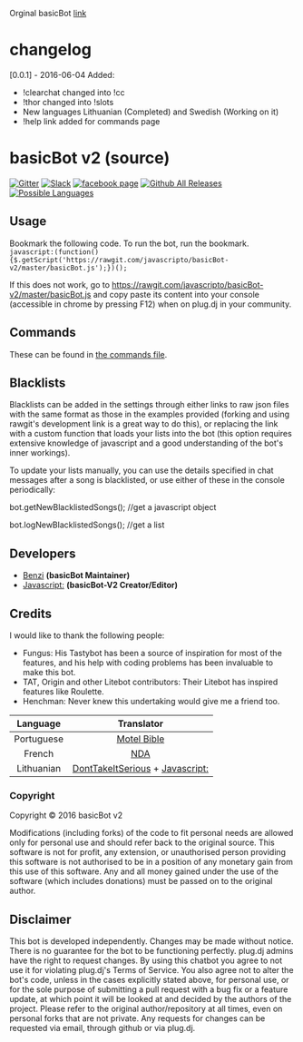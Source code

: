 Orginal basicBot [link](https://github.com/basicBot/source)

# changelog
[0.0.1] - 2016-06-04 Added:
- !clearchat changed into !cc
- !thor changed into !slots
- New languages Lithuanian (Completed) and Swedish (Working on it)
- !help link added for commands page

# basicBot v2 (source)

[![Gitter](https://badges.gitter.im/javascripto/basicBot-v2.svg)](https://gitter.im/javascripto/basicBot-v2?utm_source=badge&utm_medium=badge&utm_campaign=pr-badge)
[![Slack](https://basicbot.herokuapp.com/badge.svg)](https://basicbot.herokuapp.com/) [![facebook page](https://img.shields.io/badge/facebook-page-blue.svg)](https://www.facebook.com/BasicBot-v2-1722384808035534/)
[![Github All Releases](https://img.shields.io/github/downloads/atom/atom/total.svg?maxAge=2592000)](https://github.com/javascripto/basicBot-v2.git)
[![Possible Languages](https://img.shields.io/badge/languages-14-orange.svg)]()


Usage
-----
Bookmark the following code. To run the bot, run the bookmark.
`javascript:(function(){$.getScript('https://rawgit.com/javascripto/basicBot-v2/master/basicBot.js');})();`

If this does not work, go to https://rawgit.com/javascripto/basicBot-v2/master/basicBot.js and copy paste its content into your console (accessible in chrome by pressing F12) when on plug.dj in your community.


Commands
--------
These can be found in [the commands file](https://github.com/javascripto/basicBot-v2/blob/master/commands.md).


Blacklists
----------
Blacklists can be added in the settings through either links to raw json files with the same format as those in the examples provided (forking and using rawgit's development link is a great way to do this), or replacing the link with a custom function that loads your lists into the bot (this option requires extensive knowledge of javascript and a good understanding of the bot's inner workings).

To update your lists manually, you can use the details specified in chat messages after a song is blacklisted, or use either of these in the console periodically:

bot.getNewBlacklistedSongs(); //get a javascript object

bot.logNewBlacklistedSongs(); //get a list


Developers
----------
 - [Benzi](https://github.com/Benzi) __(basicBot Maintainer)__
 - [Javascript:](https://github.com/javascripto) __(basicBot-V2 Creator/Editor)__


Credits
--------

I would like to thank the following people:

- Fungus: His Tastybot has been a source of inspiration for most of the features, and his help with coding problems has been invaluable to make this bot.
- TAT, Origin and other Litebot contributors: Their Litebot has inspired features like Roulette.
- Henchman: Never knew this undertaking would give me a friend too.

|Language | Translator|
|:------:|:---------:|
|Portuguese|[Motel Bible](https://github.com/motelbible)|
|French|[NDA](https://github.com/NDAthereal)|
|Lithuanian|[DontTakeItSerious](https://github.com/DontTakeItSerious) + [Javascript:](https://github.com/javascripto)

### Copyright

Copyright &copy; 2016 basicBot v2

Modifications (including forks) of the code to fit personal needs are allowed only for personal use and should refer back to the original source.
This software is not for profit, any extension, or unauthorised person providing this software is not authorised to be in a position of any monetary gain from this use of this software. Any and all money gained under the use of the software (which includes donations) must be passed on to the original author.


Disclaimer
----------

This bot is developed independently. Changes may be made without notice. There is no guarantee for the bot to be functioning perfectly.
plug.dj admins have the right to request changes.
By using this chatbot you agree to not use it for violating plug.dj's Terms of Service.
You also agree not to alter the bot's code, unless in the cases explicitly stated above, for personal use, or for the sole purpose of submitting a pull request with a bug fix or a feature update, at which point it will be looked at and decided by the authors of the project.
Please refer to the original author/repository at all times, even on personal forks that are not private.
Any requests for changes can be requested via email, through github or via plug.dj.
